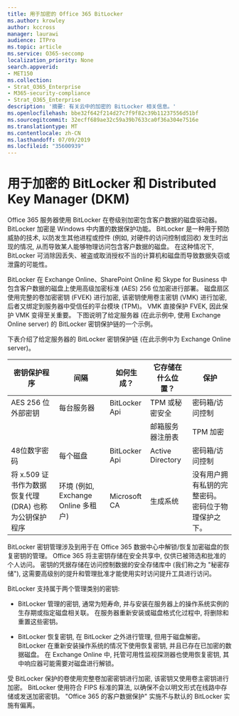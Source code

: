 ```yaml
---
title: 用于加密的 Office 365 BitLocker
ms.author: krowley
author: kccross
manager: laurawi
audience: ITPro
ms.topic: article
ms.service: O365-seccomp
localization_priority: None
search.appverid:
- MET150
ms.collection:
- Strat_O365_Enterprise
- M365-security-compliance
- Strat_O365_Enterprise
description: '摘要: 有关云中的加密的 BitLocker 相关信息。'
ms.openlocfilehash: bbe32f642f214d27c7f9f82c39b11237556d51bf
ms.sourcegitcommit: 32ecff689ae32c59a39b7633ca0f36a304e7516e
ms.translationtype: MT
ms.contentlocale: zh-CN
ms.lasthandoff: 07/09/2019
ms.locfileid: "35600939"
---
```

# <a name="bitlocker-and-distributed-key-manager-dkm-for-encryption"></a>用于加密的 BitLocker 和 Distributed Key Manager (DKM)

Office 365 服务器使用 BitLocker 在卷级别加密包含客户数据的磁盘驱动器。 BitLocker 加密是 Windows 中内置的数据保护功能。 BitLocker 是一种用于预防威胁的技术, 以防发生其他进程或控件 (例如, 对硬件的访问控制或回收) 发生时出现的情况, 从而导致某人能够物理访问包含客户数据的磁盘。 在这种情况下, BitLocker 可消除因丢失、被盗或取消授权不当的计算机和磁盘而导致数据失窃或泄露的可能性。

BitLocker 在 Exchange Online、SharePoint Online 和 Skype for Business 中包含客户数据的磁盘上使用高级加密标准 (AES) 256 位加密进行部署。 磁盘扇区使用完整的卷加密密钥 (FVEK) 进行加密, 该密钥使用卷主密钥 (VMK) 进行加密, 后者又绑定到服务器中受信任的平台模块 (TPM)。 VMK 直接保护 FVEK, 因此保护 VMK 变得至关重要。 下图说明了给定服务器 (在此示例中, 使用 Exchange Online server) 的 BitLocker 密钥保护链的一个示例。

下表介绍了给定服务器的 BitLocker 密钥保护链 (在此示例中为 Exchange Online server)。

| 密钥保护程序 | 间隔 | 如何生成？ | 它存储在什么位置？ | 保护 |
|--------------------------------------------------------------------------------|-------------------------------------------------|----------------|-------------------------|--------------------------------------------------------------------------------------------------|
| AES 256 位外部密钥 | 每台服务器 | BitLocker Api | TPM 或秘密安全 | 密码箱/访问控制 |
|  |  |  | 邮箱服务器注册表 | TPM 加密 |
| 48位数字密码 | 每个磁盘 | BitLocker Api | Active Directory | 密码箱/访问控制 |
| 将 x.509 证书作为数据恢复代理 (DRA) 也称为公钥保护程序 | 环境 (例如, Exchange Online 多租户) | Microsoft CA | 生成系统 | 没有用户拥有私钥的完整密码。 密码位于物理保护之下。 |


BitLocker 密钥管理涉及到用于在 Office 365 数据中心中解锁/恢复加密磁盘的恢复密钥的管理。 Office 365 将主密钥存储在安全共享中, 仅供已被筛选和批准的个人访问。 密钥的凭据存储在访问控制数据的安全存储库中 (我们称之为 "秘密存储"), 这需要高级别的提升和管理批准才能使用实时访问提升工具进行访问。

BitLocker 支持属于两个管理类别的密钥:

- BitLocker 管理的密钥, 通常为短寿命, 并与安装在服务器上的操作系统实例的生存期或指定磁盘相关联。 在服务器重新安装或磁盘格式化过程中, 将删除和重置这些密钥。

- BitLocker 恢复密钥, 在 BitLocker 之外进行管理, 但用于磁盘解密。 BitLocker 在重新安装操作系统的情况下使用恢复密钥, 并且已存在已加密的数据磁盘。 在 Exchange Online 中, 托管可用性监视探测器也使用恢复密钥, 其中响应器可能需要对磁盘进行解锁。

受 BitLocker 保护的卷使用完整卷加密密钥进行加密, 该密钥又使用卷主密钥进行加密。 BitLocker 使用符合 FIPS 标准的算法, 以确保不会以明文形式在线路中存储或发送加密密钥。 "Office 365 的客户数据保护" 实施不与默认的 BitLocker 实施有偏离。